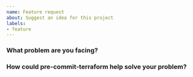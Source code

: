 ```yaml
---
name: Feature request
about: Suggest an idea for this project
labels:
- feature
---
```


<!--
Thank you for helping to improve pre-commit-terraform!

Please be sure to search for open issues before raising a new one. We use issues
for bug reports and feature requests. Please note, this template is for feature
requests, not bugs report.
-->

### What problem are you facing?

<!--
Please tell us a little about your use case - it's okay if it's hypothetical!
Leading with this context helps frame the feature request so we can ensure we
implement it sensibly.
--->


### How could pre-commit-terraform help solve your problem?

<!--
Let us know how you think pre-commit-terraform could help with your use case.
-->
